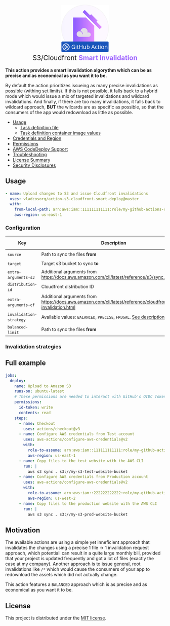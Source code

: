<h2 style="font-weight: normal" align="center">
    <img alt="linkertinker" src="./.github/logo.svg" width="150" /><br>
  S3/Cloudfront <b style="color: #A067FF">Smart Invalidation</b>
</h2>

**This action provides a smart invalidation algorythm which can be as precise and as economical as you want it to be.**

By default the action prioritizes issueing as many precise invalidations as possible (withing set limits). 
If this is not possible, it falls back to a hybrid mode which would issue a mix of targeted invalidations and wildcard invalidations.
And finally, if there are too many invalidations, it falls back to wildcard approach, **BUT** the wilcards are 
as specific as possible, so that the consumers of the app would redownload as little as possible.


<!-- toc -->

- [Usage](#usage)
    + [Task definition file](#task-definition-file)
    + [Task definition container image values](#task-definition-container-image-values)
- [Credentials and Region](#credentials-and-region)
- [Permissions](#permissions)
- [AWS CodeDeploy Support](#aws-codedeploy-support)
- [Troubleshooting](#troubleshooting)
- [License Summary](#license-summary)
- [Security Disclosures](#security-disclosures)

<!-- tocstop -->
## Usage
```yaml
- name: Upload changes to S3 and issue Cloudfront invalidations
  uses: vladcosorg/action-s3-cloudfront-smart-deploy@master
  with:
    from-local-path: arn:aws:iam::111111111111:role/my-github-actions-role-test
    aws-region: us-east-1
```


### Configuration

| Key                     | Description                                                                                                     | Required | Default   | Value Type |
|-------------------------|-----------------------------------------------------------------------------------------------------------------|---------|-----------|------------|
| `source`                | Path to sync the files **from**                                                                                 | Yes ❗   | N/A       |
| `target`                | Target s3 bucket to sync **to**                                                                                 | Yes ❗   | N/A       |
| `extra-arguments-s3`    | Additional arguments from https://docs.aws.amazon.com/cli/latest/reference/s3/sync.html                         | No      | N/A       |
| `distribution-id`       | Cloudfront distribution ID                                                                                      | No      | N/A       |
| `extra-arguments-cf`    | Additional arguments from https://docs.aws.amazon.com/cli/latest/reference/cloudfront/create-invalidation.html  | No      | N/A       |
| `invalidation-strategy` | Available values: `BALANCED`, `PRECISE`, `FRUGAL`. [See description here](#invalidation-strategies)             | No      | `BALANCED` |
| `balanced-limit`        | Path to sync the files **from**                                                                                 | No      | `5`       |
### Invalidation strategies



## Full example


```yaml
jobs:
  deploy:
    name: Upload to Amazon S3
    runs-on: ubuntu-latest
    # These permissions are needed to interact with GitHub's OIDC Token endpoint.
    permissions:
      id-token: write
      contents: read
    steps:
      - name: Checkout
        uses: actions/checkout@v3
      - name: Configure AWS credentials from Test account
        uses: aws-actions/configure-aws-credentials@v2
        with:
          role-to-assume: arn:aws:iam::111111111111:role/my-github-actions-role-test
          aws-region: us-east-1
      - name: Copy files to the test website with the AWS CLI
        run: |
          aws s3 sync . s3://my-s3-test-website-bucket
      - name: Configure AWS credentials from Production account
        uses: aws-actions/configure-aws-credentials@v2
        with:
          role-to-assume: arn:aws:iam::222222222222:role/my-github-actions-role-prod
          aws-region: us-west-2
      - name: Copy files to the production website with the AWS CLI
        run: |
          aws s3 sync . s3://my-s3-prod-website-bucket
```


## Motivation

The available actions are using a simple yet inneficient approach that invalidates the changes using a precise
1 file -> 1 invalidation request approach, which potentiall can result in a quite large monthly bill, provided that 
your project is updated frequently and got a lot of files (exactly the case at my company).
Another approach is to issue general, root invalidations like `/*` which would cause the consumers of your app 
to redownload the assets which did not actually change.

This action features a `BALANCED` approach which is as precise and as economical as you want it to be.
## License
This project is distributed under the [MIT license](LICENSE.md).